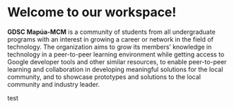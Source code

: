 # Welcome to our workspace!

**GDSC Mapúa-MCM** is a community of students from all undergraduate programs with an interest in growing a career or network in the field of technology. The organization aims to grow its members’ knowledge in technology in a peer-to-peer learning environment while getting access to Google developer tools and other similar resources, to enable peer-to-peer learning and collaboration in developing meaningful solutions for the local community, and to showcase prototypes and solutions to the local community and industry leader. 

test
